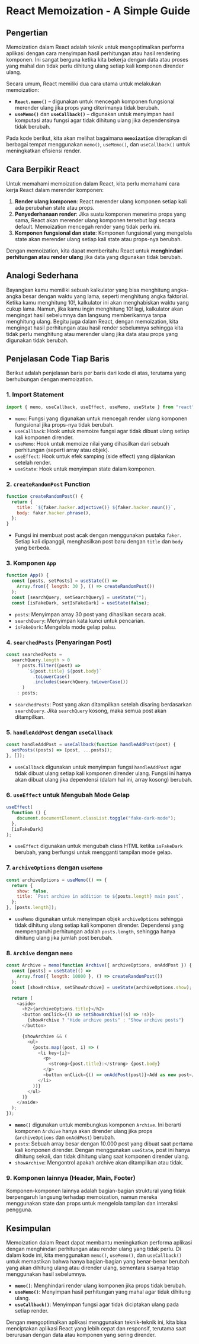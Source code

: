 # **React Memoization - A Simple Guide**

## **Pengertian**

Memoization dalam React adalah teknik untuk mengoptimalkan performa aplikasi dengan cara menyimpan hasil perhitungan atau hasil rendering komponen. Ini sangat berguna ketika kita bekerja dengan data atau proses yang mahal dan tidak perlu dihitung ulang setiap kali komponen dirender ulang.

Secara umum, React memiliki dua cara utama untuk melakukan memoization:

- **`React.memo()`** – digunakan untuk mencegah komponen fungsional merender ulang jika props yang diterimanya tidak berubah.
- **`useMemo()`** dan **`useCallback()`** – digunakan untuk menyimpan hasil komputasi atau fungsi agar tidak dihitung ulang jika dependensinya tidak berubah.

Pada kode berikut, kita akan melihat bagaimana **`memoization`** diterapkan di berbagai tempat menggunakan `memo()`, `useMemo()`, dan `useCallback()` untuk meningkatkan efisiensi render.

## **Cara Berpikir React**

Untuk memahami memoization dalam React, kita perlu memahami cara kerja React dalam merender komponen:

1. **Render ulang komponen**: React merender ulang komponen setiap kali ada perubahan state atau props.
2. **Penyederhanaan render**: Jika suatu komponen menerima props yang sama, React akan merender ulang komponen tersebut lagi secara default. Memoization mencegah render yang tidak perlu ini.
3. **Komponen fungsional dan state**: Komponen fungsional yang mengelola state akan merender ulang setiap kali state atau props-nya berubah.

Dengan memoization, kita dapat memberitahu React untuk **menghindari perhitungan atau render ulang** jika data yang digunakan tidak berubah.

## **Analogi Sederhana**

Bayangkan kamu memiliki sebuah kalkulator yang bisa menghitung angka-angka besar dengan waktu yang lama, seperti menghitung angka faktorial. Ketika kamu menghitung 10!, kalkulator ini akan menghabiskan waktu yang cukup lama. Namun, jika kamu ingin menghitung 10! lagi, kalkulator akan mengingat hasil sebelumnya dan langsung memberikannya tanpa menghitung ulang. Begitu juga dalam React, dengan memoization, kita mengingat hasil perhitungan atau hasil render sebelumnya sehingga kita tidak perlu menghitung atau merender ulang jika data atau props yang digunakan tidak berubah.

## **Penjelasan Code Tiap Baris**

Berikut adalah penjelasan baris per baris dari kode di atas, terutama yang berhubungan dengan memoization.

### 1. **Import Statement**

```js
import { memo, useCallback, useEffect, useMemo, useState } from "react";
```

- `memo`: Fungsi yang digunakan untuk mencegah render ulang komponen fungsional jika props-nya tidak berubah.
- `useCallback`: Hook untuk memoize fungsi agar tidak dibuat ulang setiap kali komponen dirender.
- `useMemo`: Hook untuk memoize nilai yang dihasilkan dari sebuah perhitungan (seperti array atau objek).
- `useEffect`: Hook untuk efek samping (side effect) yang dijalankan setelah render.
- `useState`: Hook untuk menyimpan state dalam komponen.

### 2. **`createRandomPost` Function**

```js
function createRandomPost() {
  return {
    title: `${faker.hacker.adjective()} ${faker.hacker.noun()}`,
    body: faker.hacker.phrase(),
  };
}
```

- Fungsi ini membuat post acak dengan menggunakan pustaka `faker`. Setiap kali dipanggil, menghasilkan post baru dengan `title` dan `body` yang berbeda.

### 3. **Komponen `App`**

```js
function App() {
  const [posts, setPosts] = useState(() =>
    Array.from({ length: 30 }, () => createRandomPost())
  );
  const [searchQuery, setSearchQuery] = useState("");
  const [isFakeDark, setIsFakeDark] = useState(false);
```

- `posts`: Menyimpan array 30 post yang dihasilkan secara acak.
- `searchQuery`: Menyimpan kata kunci untuk pencarian.
- `isFakeDark`: Mengelola mode gelap palsu.

### 4. **`searchedPosts`** (Penyaringan Post)

```js
const searchedPosts =
  searchQuery.length > 0
    ? posts.filter((post) =>
        `${post.title} ${post.body}`
          .toLowerCase()
          .includes(searchQuery.toLowerCase())
      )
    : posts;
```

- `searchedPosts`: Post yang akan ditampilkan setelah disaring berdasarkan `searchQuery`. Jika `searchQuery` kosong, maka semua post akan ditampilkan.

### 5. **`handleAddPost` dengan `useCallback`**

```js
const handleAddPost = useCallback(function handleAddPost(post) {
  setPosts((posts) => [post, ...posts]);
}, []);
```

- `useCallback` digunakan untuk menyimpan fungsi `handleAddPost` agar tidak dibuat ulang setiap kali komponen dirender ulang. Fungsi ini hanya akan dibuat ulang jika dependensi (dalam hal ini, array kosong) berubah.

### 6. **`useEffect` untuk Mengubah Mode Gelap**

```js
useEffect(
  function () {
    document.documentElement.classList.toggle("fake-dark-mode");
  },
  [isFakeDark]
);
```

- `useEffect` digunakan untuk mengubah class HTML ketika `isFakeDark` berubah, yang berfungsi untuk mengganti tampilan mode gelap.

### 7. **`archiveOptions` dengan `useMemo`**

```js
const archiveOptions = useMemo(() => {
  return {
    show: false,
    title: `Post archive in addition to ${posts.length} main post`,
  };
}, [posts.length]);
```

- `useMemo` digunakan untuk menyimpan objek `archiveOptions` sehingga tidak dihitung ulang setiap kali komponen dirender. Dependensi yang mempengaruhi perhitungan adalah `posts.length`, sehingga hanya dihitung ulang jika jumlah post berubah.

### 8. **`Archive` dengan `memo`**

```js
const Archive = memo(function Archive({ archiveOptions, onAddPost }) {
  const [posts] = useState(() =>
    Array.from({ length: 10000 }, () => createRandomPost())
  );
  const [showArchive, setShowArchive] = useState(archiveOptions.show);

  return (
    <aside>
      <h2>{archiveOptions.title}</h2>
      <button onClick={() => setShowArchive((s) => !s)}>
        {showArchive ? "Hide archive posts" : "Show archive posts"}
      </button>

      {showArchive && (
        <ul>
          {posts.map((post, i) => (
            <li key={i}>
              <p>
                <strong>{post.title}:</strong> {post.body}
              </p>
              <button onClick={() => onAddPost(post)}>Add as new post</button>
            </li>
          ))}
        </ul>
      )}
    </aside>
  );
});
```

- **`memo()`** digunakan untuk membungkus komponen `Archive`. Ini berarti komponen `Archive` hanya akan dirender ulang jika props (`archiveOptions` dan `onAddPost`) berubah.
- `posts`: Sebuah array besar dengan 10.000 post yang dibuat saat pertama kali komponen dirender. Dengan menggunakan `useState`, post ini hanya dihitung sekali, dan tidak dihitung ulang saat komponen dirender ulang.
- `showArchive`: Mengontrol apakah archive akan ditampilkan atau tidak.

### 9. **Komponen lainnya** (Header, Main, Footer)

Komponen-komponen lainnya adalah bagian-bagian struktural yang tidak berpengaruh langsung terhadap memoization, namun mereka menggunakan state dan props untuk mengelola tampilan dan interaksi pengguna.

## **Kesimpulan**

Memoization dalam React dapat membantu meningkatkan performa aplikasi dengan menghindari perhitungan atau render ulang yang tidak perlu. Di dalam kode ini, kita menggunakan `memo()`, `useMemo()`, dan `useCallback()` untuk memastikan bahwa hanya bagian-bagian yang benar-benar berubah yang akan dihitung ulang atau dirender ulang, sementara sisanya tetap menggunakan hasil sebelumnya.

- **`memo()`**: Menghindari render ulang komponen jika props tidak berubah.
- **`useMemo()`**: Menyimpan hasil perhitungan yang mahal agar tidak dihitung ulang.
- **`useCallback()`**: Menyimpan fungsi agar tidak diciptakan ulang pada setiap render.

Dengan mengoptimalkan aplikasi menggunakan teknik-teknik ini, kita bisa menciptakan aplikasi React yang lebih cepat dan responsif, terutama saat berurusan dengan data atau komponen yang sering dirender.
